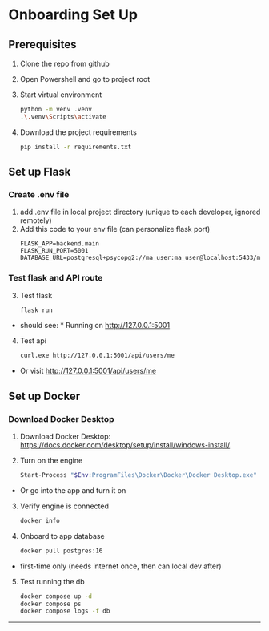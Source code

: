 # Onboarding Set Up

## Prerequisites
1. Clone the repo from github

2. Open Powershell and go to project root

3. Start virtual environment
    ```bash
    python -m venv .venv 
    .\.venv\Scripts\activate 

4. Download the project requirements
    ```bash
    pip install -r requirements.txt 


## Set up Flask
### Create .env file
1. add .env file in local project directory (unique to each developer, ignored remotely)
2. Add this code to your env file (can personalize flask port)
    ```env
    FLASK_APP=backend.main
    FLASK_RUN_PORT=5001
    DATABASE_URL=postgresql+psycopg2://ma_user:ma_user@localhost:5433/med_assist_db

### Test flask and API route 
3. Test flask
    ```bash
    flask run
- should see: * Running on http://127.0.0.1:5001

4. Test api
    ``` bash
    curl.exe http://127.0.0.1:5001/api/users/me
- Or visit http://127.0.0.1:5001/api/users/me 


## Set up Docker

### Download Docker Desktop
1. Download Docker Desktop: https://docs.docker.com/desktop/setup/install/windows-install/

2. Turn on the engine
    ```bash
    Start-Process "$Env:ProgramFiles\Docker\Docker\Docker Desktop.exe"
- Or go into the app and turn it on
    
3. Verify engine is connected
    ```bash
    docker info

4. Onboard to app database
    ```bash
    docker pull postgres:16      
- first-time only (needs internet once, then can local dev after)
    
5. Test running the db
    ```bash
    docker compose up -d
    docker compose ps
    docker compose logs -f db

---